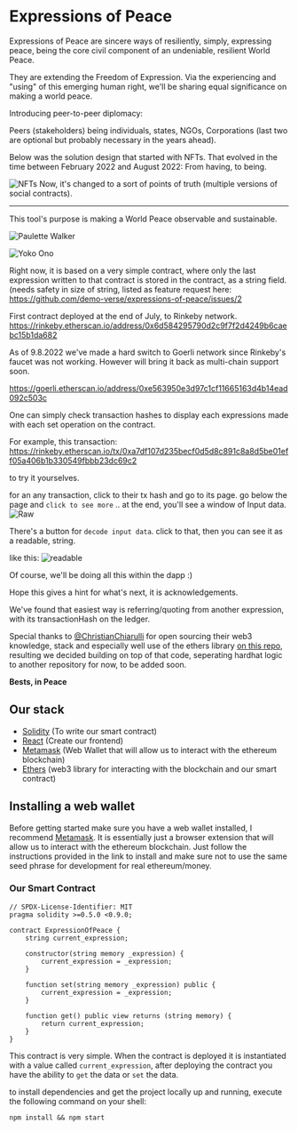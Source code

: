 # Expressions of Peace

Expressions of Peace are sincere ways of resiliently, simply, expressing peace, being the core civil component of an undeniable, resilient World Peace. 

They are extending the Freedom of Expression. Via the experiencing and "using" of this emerging human right, we'll be sharing equal significance on making a world peace. 

Introducing peer-to-peer diplomacy:

Peers (stakeholders) being individuals, states, NGOs, Corporations (last two are optional but probably necessary in the years ahead).

Below was the solution design that started with NFTs. That evolved in the time between February 2022 and August 2022: 
From having, to being. 

![NFTs](https://www.demover.se/a_flow_of_peace.png)
Now, it's changed to a sort of points of truth (multiple versions of social contracts).


---
This tool's purpose is making a World Peace observable and sustainable. 

![Paulette Walker](https://i.imgur.com/SLjgN6p.png)

![Yoko Ono](https://i.imgur.com/mmO7xDx.png)


Right now, it is based on a very simple contract, where only the last expression written to that contract is stored in the contract, as a string field. (needs safety in size of string, listed as feature request here:
https://github.com/demo-verse/expressions-of-peace/issues/2


First contract deployed at the end of July, to Rinkeby network.
https://rinkeby.etherscan.io/address/0x6d584295790d2c9f7f2d4249b6caebc15b1da682

As of 9.8.2022 we've made a hard switch to Goerli network since Rinkeby's faucet was not working. However will bring it back as multi-chain support soon.

https://goerli.etherscan.io/address/0xe563950e3d97c1cf11665163d4b14ead092c503c

One can simply check transaction hashes to display each expressions made with each set operation on the contract.

For example, this transaction:
https://rinkeby.etherscan.io/tx/0xa7df107d235becf0d5d8c891c8a8d5be01eff05a406b1b330549fbbb23dc69c2

to try it yourselves.  

for an any transaction, click to their tx hash and go to its page. go below the page and `click to see more` ..
at the end, you'll see a window of Input data. 
![Raw](https://i.imgur.com/mOV8Lqp.png)

There's a button for `decode input data`. click to that, then you can see it as a readable, string.

like this:
![readable](https://i.imgur.com/TChqc1D.png)


Of course, we'll be doing all this within the dapp :)

Hope this gives a hint for what's next, it is acknowledgements. 

We've found that easiest way is referring/quoting from another expression, with its transactionHash on the ledger.

Special thanks to [@ChristianChiarulli](https://github.com/ChristianChiarulli) for open sourcing their web3 knowledge, stack and especially well use of the ethers library [on this repo](https://github.com/ChristianChiarulli/intro-fullstack-ethereum), resulting we decided building on top of that code, seperating hardhat logic to another repository for now, to be added soon. 

**Bests, in Peace**

## Our stack

- [Solidity](https://docs.soliditylang.org) (To write our smart contract)
- [React](https://reactjs.org/) (Create our frontend)
- [Metamask](https://metamask.io/) (Web Wallet that will allow us to interact with the ethereum blockchain)
- [Ethers](https://docs.ethers.io) (web3 library for interacting with the blockchain and our smart contract)

## Installing a web wallet

Before getting started make sure you have a web wallet installed, I recommend [Metamask](https://metamask.io/download/). It is essentially just a browser extension that will allow us to interact with the ethereum blockchain. Just follow the instructions provided in the link to install and make sure not to use the same seed phrase for development for real ethereum/money.

### Our Smart Contract

```
// SPDX-License-Identifier: MIT
pragma solidity >=0.5.0 <0.9.0;

contract ExpressionOfPeace {
    string current_expression;

    constructor(string memory _expression) {
        current_expression = _expression;
    }

    function set(string memory _expression) public {
        current_expression = _expression;
    }

    function get() public view returns (string memory) {
        return current_expression;
    }
}
```

This contract is very simple. When the contract is deployed it is instantiated with a value called `current_expression`, after deploying the contract you have the ability to `get` the data or `set` the data.

to install dependencies and get the project locally up and running, execute the following command on your shell:

`npm install && npm start`
